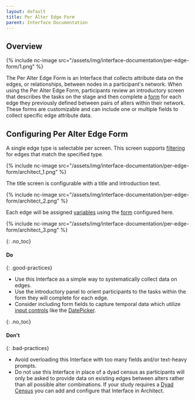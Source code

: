 ```yaml
---
layout: default
title: Per Alter Edge Form
parent: Interface Documentation
---
```

## Overview

{% include nc-image src="/assets/img/interface-documentation/per-edge-form/1.png" %}

The Per Alter Edge Form is an Interface that collects attribute data on the edges, or relationships, between nodes in a participant's network. When using the Per Alter Edge Form, participants review an introductory screen that describes the tasks on the stage and then complete a [form](../key-concepts/forms.md) for each edge they previously defined between pairs of alters within their network. These forms are customizable and can include one or multiple fields to collect specific edge attribute data.

## Configuring Per Alter Edge Form

A single edge type is selectable per screen. This screen supports [filtering](../key-concepts/filtering.md) for edges that match the
specified type.

{% include nc-image src="/assets/img/interface-documentation/per-edge-form/architect_1.png" %}

The title screen is configurable with a title and introduction text.

{% include nc-image src="/assets/img/interface-documentation/per-edge-form/architect_2.png" %}

Each edge will be assigned [variables](../key-concepts/variable-types.md) using the [form](../key-concepts/forms.md) configured here.

{% include nc-image src="/assets/img/interface-documentation/per-edge-form/architect_3.png" %}

{: .no_toc}
#### Do

{: .good-practices}
- Use this Interface as a simple way to systematically collect data on edges. 
- Use the introductory panel to orient participants to the tasks within the form they will complete for each edge.
- Consider including form fields to capture temporal data which utilize [input controls](../key-concepts/input-controls.md) like the [DatePicker](/docs/key-concepts/input-controls/#date-picker).

{: .no_toc}
#### Don't

{: .bad-practices}
- Avoid overloading this Interface with too many fields and/or text-heavy prompts. 
- Do not use this Interface in place of a dyad census as participants will only be asked to provide data on existing edges between alters rather than all possible alter combinations. If your study requires a [Dyad Census](./dyad-census.md) you can add and configure that Interface in Architect. 
